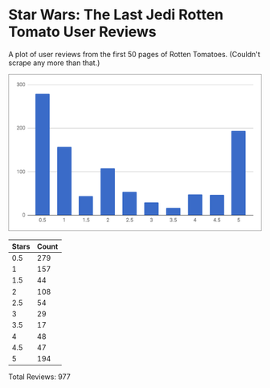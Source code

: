 # Star Wars: The Last Jedi Rotten Tomato User Reviews

A plot of user reviews from the first 50 pages of Rotten Tomatoes. (Couldn't scrape any more than that.)

![The Last Jedi Review Chart](tlj-review-chart.png "The Last Jedi Review Chart")

| Stars | Count |
| --- | --- |
|0.5|279|
|1|157|
|1.5|44|
|2|108|
|2.5|54|
|3|29|
|3.5|17|
|4|48|
|4.5|47|
|5|194|

Total Reviews: 977
